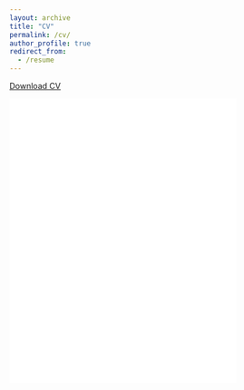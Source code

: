 ```yaml
---
layout: archive
title: "CV"
permalink: /cv/
author_profile: true
redirect_from:
  - /resume
---
```


<u><a href="{{ site.baseurl }}/files/Roger.Faust_CV_June30_2022.pdf">Download CV</a></u>
<br/>

<embed src="{{ site.baseurl }}/files/Roger.Faust_CV_June30_2022.pdf" width="400" height="500px"/>

